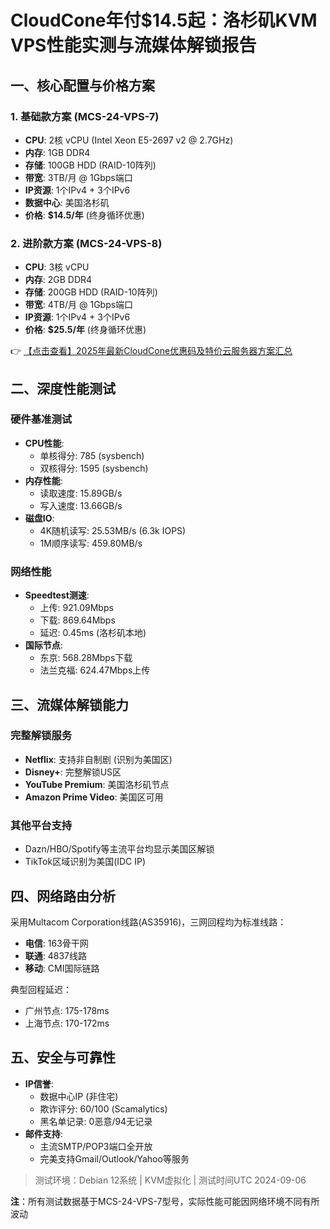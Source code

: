 # CloudCone年付$14.5起：洛杉矶KVM VPS性能实测与流媒体解锁报告

## 一、核心配置与价格方案

### 1. 基础款方案 (MCS-24-VPS-7)
- **CPU**: 2核 vCPU (Intel Xeon E5-2697 v2 @ 2.7GHz)
- **内存**: 1GB DDR4
- **存储**: 100GB HDD (RAID-10阵列)
- **带宽**: 3TB/月 @ 1Gbps端口
- **IP资源**: 1个IPv4 + 3个IPv6
- **数据中心**: 美国洛杉矶
- **价格**: **$14.5/年** (终身循环优惠)

### 2. 进阶款方案 (MCS-24-VPS-8)
- **CPU**: 3核 vCPU
- **内存**: 2GB DDR4
- **存储**: 200GB HDD (RAID-10阵列)
- **带宽**: 4TB/月 @ 1Gbps端口
- **IP资源**: 1个IPv4 + 3个IPv6
- **价格**: **$25.5/年** (终身循环优惠)

👉 [【点击查看】2025年最新CloudCone优惠码及特价云服务器方案汇总](https://bit.ly/Cloudcone)

## 二、深度性能测试

### 硬件基准测试
- **CPU性能**:
  - 单核得分: 785 (sysbench)
  - 双核得分: 1595 (sysbench)
- **内存性能**:
  - 读取速度: 15.89GB/s
  - 写入速度: 13.66GB/s
- **磁盘IO**:
  - 4K随机读写: 25.53MB/s (6.3k IOPS)
  - 1M顺序读写: 459.80MB/s

### 网络性能
- **Speedtest测速**:
  - 上传: 921.09Mbps
  - 下载: 869.64Mbps
  - 延迟: 0.45ms (洛杉矶本地)
- **国际节点**:
  - 东京: 568.28Mbps下载
  - 法兰克福: 624.47Mbps上传

## 三、流媒体解锁能力

### 完整解锁服务
- **Netflix**: 支持非自制剧 (识别为美国区)
- **Disney+**: 完整解锁US区
- **YouTube Premium**: 美国洛杉矶节点
- **Amazon Prime Video**: 美国区可用

### 其他平台支持
- Dazn/HBO/Spotify等主流平台均显示美国区解锁
- TikTok区域识别为美国(IDC IP)

## 四、网络路由分析
采用Multacom Corporation线路(AS35916)，三网回程均为标准线路：
- **电信**: 163骨干网
- **联通**: 4837线路
- **移动**: CMI国际链路

典型回程延迟：
- 广州节点: 175-178ms
- 上海节点: 170-172ms

## 五、安全与可靠性
- **IP信誉**:
  - 数据中心IP (非住宅)
  - 欺诈评分: 60/100 (Scamalytics)
  - 黑名单记录: 0恶意/94无记录
- **邮件支持**:
  - 主流SMTP/POP3端口全开放
  - 完美支持Gmail/Outlook/Yahoo等服务

> 测试环境：Debian 12系统 | KVM虚拟化 | 测试时间UTC 2024-09-06

**注**：所有测试数据基于MCS-24-VPS-7型号，实际性能可能因网络环境不同有所波动